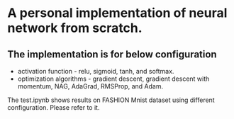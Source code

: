 # A personal implementation of neural network from scratch. 
## The implementation is for below configuration
  - activation function - relu, sigmoid, tanh, and softmax. 
  - optimization algorithms - gradient descent, gradient descent with momentum, NAG, AdaGrad, RMSProp, and Adam.
  
 The test.ipynb shows results on FASHION Mnist dataset using different configuration. Please refer to it.  
 
